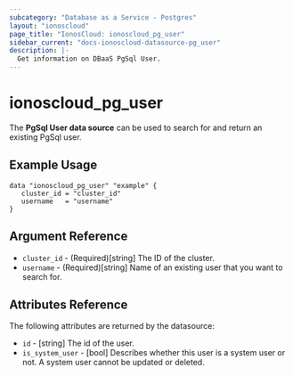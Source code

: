 ```yaml
---
subcategory: "Database as a Service - Postgres"
layout: "ionoscloud"
page_title: "IonosCloud: ionoscloud_pg_user"
sidebar_current: "docs-ionoscloud-datasource-pg_user"
description: |-
  Get information on DBaaS PgSql User.
---
```


# ionoscloud\_pg_user

The **PgSql User data source** can be used to search for and return an existing PgSql user.

## Example Usage

```hcl
data "ionoscloud_pg_user" "example" {
   cluster_id = "cluster_id"
   username   = "username"
}
```

## Argument Reference

* `cluster_id` - (Required)[string] The ID of the cluster.
* `username` - (Required)[string] Name of an existing user that you want to search for.

## Attributes Reference

The following attributes are returned by the datasource:

* `id` - [string] The id of the user.
* `is_system_user` - [bool] Describes whether this user is a system user or not. A system user cannot be updated or deleted.

